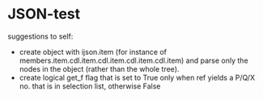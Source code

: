  # JSON-test
 
suggestions to self:
* create object with ijson.item (for instance of members.item.cdl.item.cdl.item.cdl.item.cdl.item) and parse only the nodes in the object (rather than the whole tree).
* create logical get_f flag that is set to True only when ref yields a P/Q/X no. that is in selection list, otherwise False
